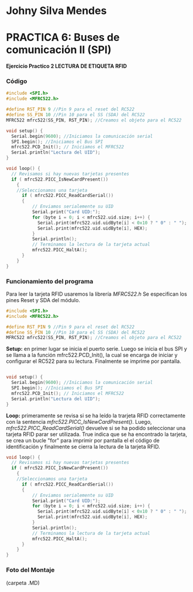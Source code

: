 # Johny Silva Mendes
# PRACTICA 6: Buses de comunicación II (SPI)

**Ejercicio Practico 2 LECTURA DE ETIQUETA RFID**

### Código

```cpp
#include <SPI.h>
#include <MFRC522.h>

#define RST_PIN 9 //Pin 9 para el reset del RC522
#define SS_PIN 10 //Pin 10 para el SS (SDA) del RC522
MFRC522 mfrc522(SS_PIN, RST_PIN); //Creamos el objeto para el RC522

void setup() {
  Serial.begin(9600); //Iniciamos la comunicación serial
  SPI.begin(); //Iniciamos el Bus SPI
  mfrc522.PCD_Init(); // Iniciamos el MFRC522
  Serial.println("Lectura del UID");
}

void loop() {
  // Revisamos si hay nuevas tarjetas presentes
  if ( mfrc522.PICC_IsNewCardPresent())
    {
    //Seleccionamos una tarjeta
      if ( mfrc522.PICC_ReadCardSerial())
      {
          // Enviamos serialemente su UID
          Serial.print("Card UID:");
          for (byte i = 0; i < mfrc522.uid.size; i++) {
            Serial.print(mfrc522.uid.uidByte[i] < 0x10 ? " 0" : " ");
            Serial.print(mfrc522.uid.uidByte[i], HEX);
          }
          Serial.println();
          // Terminamos la lectura de la tarjeta actual
          mfrc522.PICC_HaltA();
      }
    }
}
```

### Funcionamiento del programa

Para leer la tarjeta RFID usaremos la librería *MFRC522.h*
Se especifican los pines Reset y SDA del módulo. 

```cpp
#include <SPI.h>
#include <MFRC522.h>

#define RST_PIN 9 //Pin 9 para el reset del RC522
#define SS_PIN 10 //Pin 10 para el SS (SDA) del RC522
MFRC522 mfrc522(SS_PIN, RST_PIN); //Creamos el objeto para el RC522

```

**Setup:** en primer lugar se inicia el puerto serie. Luego se inicia el bus SPI y se llama a la función mfrc522.PCD_Init(), la cual se encarga de iniciar y configurar el RC522 para su lectura. Finalmente se imprime por pantalla.

```cpp

void setup() {
  Serial.begin(9600); //Iniciamos la comunicación serial
  SPI.begin(); //Iniciamos el Bus SPI
  mfrc522.PCD_Init(); // Iniciamos el MFRC522
  Serial.println("Lectura del UID");
}
```
**Loop:** primeramente se revisa si se ha leído la trarjeta RFID correctamente con la sentencia *mfrc522.PICC_IsNewCardPresent()*. Luego, *mfrc522.PICC_ReadCardSerial()* devuelve si se ha podido seleccionar una tarjeta RFID parar ser utilizada. True indica que se ha encontrado la tarjeta, se crea un bucle "for" para imprimir por pantalla el el código de identificación y finalmente se cierra la lectura de la tarjeta RFID.

```cpp
void loop() {
  // Revisamos si hay nuevas tarjetas presentes
  if ( mfrc522.PICC_IsNewCardPresent())
    {
    //Seleccionamos una tarjeta
      if ( mfrc522.PICC_ReadCardSerial())
      {
          // Enviamos serialemente su UID
          Serial.print("Card UID:");
          for (byte i = 0; i < mfrc522.uid.size; i++) {
            Serial.print(mfrc522.uid.uidByte[i] < 0x10 ? " 0" : " ");
            Serial.print(mfrc522.uid.uidByte[i], HEX);
          }
          Serial.println();
          // Terminamos la lectura de la tarjeta actual
          mfrc522.PICC_HaltA();
      }
    }
}
```

### Foto del Montaje 
(carpeta .MD)

